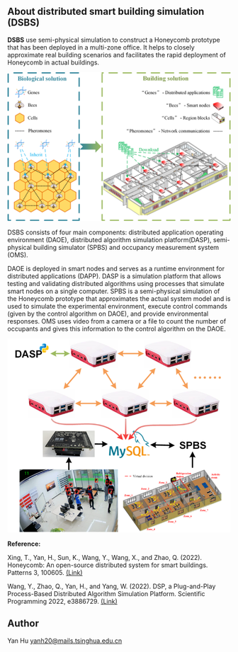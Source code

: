 <!-- ABOUT DSBS -->

## About distributed smart building simulation (DSBS)

**DSBS** use semi-physical simulation to construct a Honeycomb prototype that has been deployed in a multi-zone office. It helps to closely approximate real building scenarios and facilitates the rapid deployment of Honeycomb in actual buildings.

<img src="./docs/figure/fig_1.jpg" alt="overview" style="zoom:50%;" />

DSBS consists of four main components: distributed application operating environment (DAOE), distributed algorithm simulation platform(DASP), semi-physical building simulator (SPBS) and occupancy measurement system (OMS). 

DAOE is deployed in smart nodes and serves as a runtime environment for distributed applications (DAPP). DASP is a simulation platform that allows testing and validating distributed algorithms using processes that simulate smart nodes on a single computer. SPBS is a semi-physical simulation of the Honeycomb prototype that approximates the actual system model and is used to simulate the experimental environment, execute control commands (given by the control algorithm on DAOE), and provide environmental responses. OMS uses video from a camera or a file to count the number of occupants and gives this information to the control algorithm on the DAOE.

<img src="./docs/figure/fig_2.png" alt="overview" style="zoom:80%;" />

**Reference:**

Xing, T., Yan, H., Sun, K., Wang, Y., Wang, X., and Zhao, Q. (2022). Honeycomb: An open-source distributed system for smart buildings. Patterns 3, 100605. [(Link)](https://doi.org/10.1016/j.patter.2022.100605)

Wang, Y., Zhao, Q., Yan, H., and Yang, W. (2022). DSP, a Plug-and-Play Process-Based Distributed Algorithm Simulation Platform. Scientific Programming 2022, e3886729. [(Link)](https://doi.org/10.1155/2022/3886729)

<!-- AUTHOR -->

## Author

Yan Hu yanh20@mails.tsinghua.edu.cn